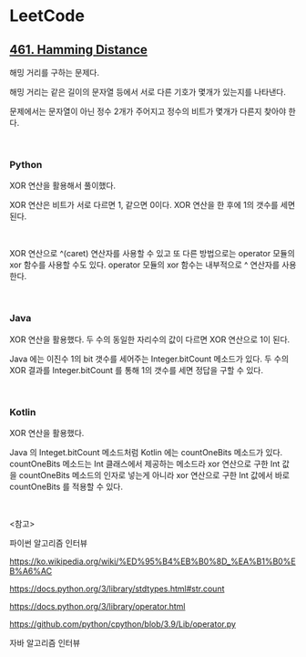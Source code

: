 # LeetCode

## [461. Hamming Distance](https://leetcode.com/problems/hamming-distance/)

해밍 거리를 구하는 문제다.

해밍 거리는 같은 길이의 문자열 등에서 서로 다른 기호가 몇개가 있는지를 나타낸다.

문제에서는 문자열이 아닌 정수 2개가 주어지고 정수의 비트가 몇개가 다른지 찾아야 한다.

<br>

### Python

XOR 연산을 활용해서 풀이했다. 

XOR 연산은 비트가 서로 다르면 1, 같으면 0이다. XOR 연산을 한 후에 1의 갯수를 세면 된다.

<br>

XOR 연산으로 ^(caret) 연산자를 사용할 수 있고 또 다른 방법으로는 operator 모듈의 xor 함수를 사용할 수도 있다. operator 모듈의 xor 함수는 내부적으로 ^ 연산자를 사용한다.

<br>

### Java

XOR 연산을 활용했다. 두 수의 동일한 자리수의 값이 다르면 XOR 연산으로 1이 된다. 

Java 에는 이진수 1의 bit 갯수를 세어주는 Integer.bitCount 메소드가 있다. 두 수의 XOR 결과를 Integer.bitCount 를 통해 1의 갯수를 세면 정답을 구할 수 있다.

<br>

### Kotlin

XOR 연산을 활용했다.

Java 의 Integet.bitCount 메소드처럼 Kotlin 에는 countOneBits 메소드가 있다. countOneBits 메소드는 Int 클래스에서 제공하는 메소드라 xor 연산으로 구한 Int 값을 countOneBits 메소드의 인자로 넣는게 아니라 xor 연산으로 구한 Int 값에서 바로 countOneBits 를 적용할 수 있다.

<br>

<참고>

파이썬 알고리즘 인터뷰

https://ko.wikipedia.org/wiki/%ED%95%B4%EB%B0%8D_%EA%B1%B0%EB%A6%AC

https://docs.python.org/3/library/stdtypes.html#str.count

https://docs.python.org/3/library/operator.html

https://github.com/python/cpython/blob/3.9/Lib/operator.py

자바 알고리즘 인터뷰

